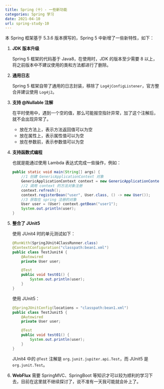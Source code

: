 ```yaml
---
title: Spring（十）- 一些新功能
categories: Spring 学习
date: 2021-04-10
url: spring-study-10
---
```


本 Spring 框架基于 5.3.6 版本撰写的，Spring 5 中新增了一些新特性，如下：

1. **JDK 版本升级**

   Spring 5 框架的代码基于 Java8，在使用时，JDK 的版本至少需要 8 以上，将之前版本中不建议使用的类和方法都进行了删除。

2. **通用日志**

   Spring 5 框架自带了通用的日志封装，移除了 `Log4jConfigListener`，官方整合并建议使用 `Log4j2`。

3. **支持 @Nullable 注解**

   在平时使用中，遇到一个空的值，那么可能报空指针异常，加了这个注解后，就不会出现异常了。

   - 放在方法上，表示方法返回值可以为空
   - 放在属性上，表示属性值可以为空
   - 放在参数前，表示参数值可以为空

4. **支持函数式编程**

   也就是能通过使用 Lambda 表达式完成一些操作，例如：

   ```java
   public static void main(String[] args) {
       //1 创建 GenericApplicationContext 对象
       GenericApplicationContext context = new GenericApplicationContext();
       //2 调用 context 的方法对象注册
       context.refresh();
       context.registerBean("user", User.class, () -> new User());
       //3 获取在 spring 注册的对象
       User user = (User) context.getBean("user1");
       System.out.println(user);
   }
   ```

5. **整合了 JUnit5**

   使用 JUnit4 时的单元测试如下：

   ```java
   @RunWith(SpringJUnit4ClassRunner.class)
   @ContextConfiguration("classpath:bean1.xml")
   public class TestJunit4 {
       @Autowired
       private User user;

       @Test
       public void test01() {
           System.out.println(user);
       }
   }
   ```

   使用 JUnit5：

   ```java
   @SpringJUnitConfig(locations = "classpath:bean1.xml")
   public class TestJunit5 {
       @Autowired
       private User user;

       @Test
       public void test01() {
           System.out.println(user);
       }
   }
   ```

   JUnit4 中的 `@Test` 注解是 `org.junit.jupiter.api.Test`，而 JUnit5 是 `org.junit.Test`。

6. **WebFlux** 需要 SpringMVC、SpringBoot 等知识才可以较为顺利的学习下去，目前在这里就不继续探讨了，说不准有一天我可能就会补上了。